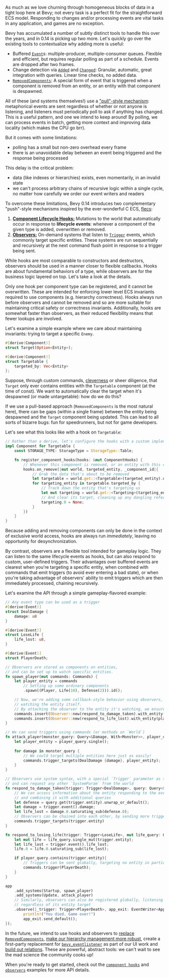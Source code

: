 <!-- Hooks: https://github.com/bevyengine/bevy/pull/10756 -->
<!-- Observers: https://github.com/bevyengine/bevy/pull/10839 -->

As much as we love churning through homogeneous blocks of data in a tight loop here at Bevy; not every task is a perfect fit for the straightforward ECS model.
Responding to changes and/or processing events are vital tasks in any application, and games are no exception.

Bevy has accumulated a number of subtly distinct tools to handle this over the years, and in 0.14 is picking up two more.
Let's quickly go over the existing tools to contextualize why adding more is useful:

- Buffered [`Event`]s: multiple-producer, multiple-consumer queues. Flexible and efficient, but requires regular polling as part of a schedule. Events are dropped after two frames.
- Change detection via [`Added`] and [`Changed`]: Granular, automatic, great integration with queries. Linear time checks, no added data.
- [`RemovedComponents`]: A special form of event that is triggered when a component is removed from an entity, or an entity with that component is despawned.

All of these (and systems themselves!) use a ["pull"-style mechanism]: metaphorical events are sent regardless of whether or not anyone is listening, and listeners must periodically poll to ask if anything has changed.
This is a useful pattern, and one we intend to keep around!
By polling, we can process events in batch, getting more context and improving data locality (which makes the CPU go brr).

But it comes with some limitations:

- polling has a small but non-zero overhead every frame
- there is an unavoidable delay between an event being triggered and the response being processed

This delay is the critical problem:

- data (like indexes or hierarchies) exists, even momentarily, in an invalid state
- we can't process arbitrary chains of recursive logic within a single cycle, no matter how carefully we order our event writers and readers

To overcome these limitations, Bevy 0.14 introduces two complementary "push"-style mechanisms inspired by the ever-wonderful C ECS, [flecs]:

1. [**Component Lifecycle Hooks:**](https://dev-docs.bevyengine.org/bevy/ecs/component/struct.ComponentHooks.html) Mutations to the world that automatically occur in response to **lifecycle events**: whenever a component of the given type is added, overwritten or removed.
2. [**Observers:**](https://dev-docs.bevyengine.org/bevy/ecs/observer/struct.Observer.html) On-demand systems that listen to [`Trigger`] events, which commonly target specific entities. These systems are run sequentially and recursively at the next command flush point in response to a trigger being sent.

While hooks are most comparable to constructors and destructors, observers should be used in a manner closer to flexible callbacks.
Hooks are about fundamental behaviors of a type, while observers are for the business logic layered on top.
Let's take a look at the details.

Only one hook per component type can be registered, and it cannot be overwritten.
These are intended for enforcing lower level ECS invariants required to use components (e.g. hierarchy correctness).
Hooks always run before observers and cannot be removed and so are more suitable for maintaining critical safety or correctness invariants.
Additionally, hooks are somewhat faster than observers, as their reduced flexibility means that fewer lookups are involved.

Let's examine a simple example where we care about maintaining invariants: trying to target a specific `Enemy`.

```rust
#[derive(Component)]
struct Target(Option<Entity>);

#[derive(Component)]
struct Targetable {
    targeted_by: Vec<Entity>
};
```

Suppose, through custom commands, [cleverness] or sheer diligence, that `Target` only ever contains entities with the `Targetable` component (at the time of const).
We want to automatically clear the target when it's despawned (or made untargetable): how do we do this?

If we use a pull-based approach (`RemovedComponents` is the most natural here), there can be gaps (within a single frame) between the entity being despawned and the `Target` component being updated.
This can lead to all sorts of bizarre bugs: fun for speedrunners, but not for game developers.

Let's see what this looks like with a hook on `Targetable`:

```rust
// Rather than a derive, let's configure the hooks with a custom implementation of Component
impl Component for Targetable {
    const STORAGE_TYPE: StorageType = StorageType::Table;

    fn register_component_hooks(hooks: &mut ComponentHooks) {
        // Whenever this component is removed, or an entity with this component is respawned...
        hooks.on_remove(|mut world, targeted_entity, _component_id|{
            // Grab the data that's about to be removed
            let targetable = world.get::<Targetable>(targeted_entity).unwrap();
            for targeting_entity in targetable.targeted_by {
                // Track down the entity that's targeting us
                let mut targeting = world.get::<Targeting>(targeting_entity).unwrap();
                // And clear its target, cleaning up any dangling references
                targeting.0 = None;
            }
        })
    }
}
```

Because adding and removing components can only be done in the context of exclusive world access, hooks are always run *immediately*, leaving no opportunity for desynchronization.

By contrast, observers are a flexible tool intended for gameplay logic.
They can listen to the same lifecycle events as hooks, but can also respond to custom, user-defined triggers.
Their advantages over buffered events are clearest when you're targeting a specific entity,
when combined with commands that emit triggers (to avoid ever entering a bad state),
or when you're taking advantage of observers' ability to emit triggers which are then immediately processed, chaining recursively.

Let's examine the API through a simple gameplay-flavored example:

```rust
// Any event type can be used as a trigger
#[derive(Event)]
struct DealDamage {
    damage: u8
}

#[derive(Event)]
struct LoseLife {
    life_lost: u8,
}

#[derive(Event)]
struct PlayerDeath;

// Observers are stored as components on entities,
// and can be set up to watch specific entities.
fn spawn_player(mut commands: Commands) {
    let player_entity = commands
        // Setting up some ordinary components
        .spawn((Player, Life(10), Defense(2))).id();

    // Now, we're adding some callback-style behavior using observers,
    // watching the entity itself.
    // By attaching the observer to the entity it's watching, we ensure that it gets cleaned up.
    commands.insert(Observer::new(respond_to_damage_taken).with_entity(player_entity));
    commands.insert(Observer::new(respond_to_life_lost).with_entity(player_entity));
}

// We can send triggers using commands (or methods on `World`)
fn attack_player(monster_query: Query<&Damage, With<Monster>>, player_query: Query<Entity, With<Player>>, mut commands: Commands) {
    let player_entity = player_query.single();
    
    for damage in monster_query {
        // We could target multiple entities here just as easily!
        commands.trigger_targets(DealDamage {damage}, player_entity);
    }
}

// Observers use system syntax, with a special `Trigger` parameter as the first param,
// and can request any other `SystemParam` from the world
fn respond_to_damage_taken(trigger: Trigger<DealDamage>, query: Query<&Defense>, mut commands: Commands) {
    // We can access information about the entity responding to the event by reading data from the trigger,
    // and combining it with additional queries
    let defense = query.get(trigger.entity).unwrap_or_default();
    let damage = trigger.event().damage;
    let life_lost = damage.0.saturating_sub(defense.0);
    // Observers can be chained into each other, by sending more triggers using commands
    commands.trigger_targets(trigger.entity)
}

fn respond_to_losing_life(trigger: Trigger<LoseLife>, mut life_query: Query<&mut Life>, player_query: Query<Entity, With<Player>>, mut commands: Commands) {
    let mut life = life_query.single_mut(trigger.entity);
    let life_lost = trigger.event().life_lost;
    life.0 = life.0.saturating_sub(life_lost);

    if player_query.contains(trigger.entity){
        // Triggers can be sent globally, targeting no entity in particular
        commands.trigger(PlayerDeath);
    }
}

app
    .add_systems(Startup, spawn_player)
    .add_systems(Update, attack_player)
    // Similarly, observers can also be registered globally, listening to any matching event,
    // regardless of its entity target
    .observe(|_trigger: Trigger<PlayerDeath>, app_exit: EventWriter<AppExit>| {
        println!("You died. Game over!")
        app_exit.send_default();    
});
```

In the future, we intend to use hooks and observers to [replace `RemovedComponents`], [make our hierarchy management more robust], create a first-party replacement for [`bevy_eventlistener`] as part of our UI work and [build out relations].
These are powerful, abstract tools: we can't wait to see the mad science the community cooks up!

When you're ready to get started, check out the [`component hooks`] and [`observers`] examples for more API details.

[`Event`]: https://dev-docs.bevyengine.org/bevy/ecs/event/trait.Event.html
[`Added`]: https://dev-docs.bevyengine.org/bevy/ecs/prelude/struct.Added.html
[`Changed`]: https://dev-docs.bevyengine.org/bevy/ecs/prelude/struct.Changed.html
[`RemovedComponents`]: https://docs.rs/bevy/latest/bevy/ecs/prelude/struct.RemovedComponents.html
["pull"-style mechanism]: https://dev.to/anubhavitis/push-vs-pull-api-architecture-1djo
[flecs]: https://www.flecs.dev/flecs/
[`Trigger`]: https://dev-docs.bevyengine.org/bevy/ecs/observer/struct.Trigger.html
[cleverness]: https://github.com/bevyengine/bevy/issues/1634
[replace `RemovedComponents`]: https://github.com/bevyengine/bevy/issues/13928
[make our hierarchy management more robust]: https://github.com/bevyengine/bevy/issues/12235
[`bevy_eventlistener`]: https://github.com/aevyrie/bevy_eventlistener
[build out relations]: https://github.com/bevyengine/rfcs/pull/79
[`component hooks`]: https://github.com/bevyengine/bevy/blob/main/examples/ecs/component_hooks.rs
[`observers`]: https://github.com/bevyengine/bevy/blob/main/examples/ecs/observers.rs
